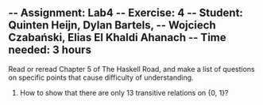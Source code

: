 -- Assignment: Lab4
-- Exercise: 4
-- Student: Quinten Heijn, Dylan Bartels,
--          Wojciech Czabański, Elias El Khaldi Ahanach
-- Time needed: 3 hours
--------------------------------------------------------------------------

Read or reread Chapter 5 of The Haskell Road, and make a list of questions on specific points that cause difficulty of understanding.

1. How to show that there are only 13 transitive relations on {0, 1}?
